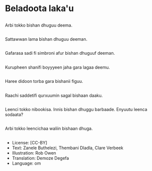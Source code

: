 # Beladoota laka'u

##
Arbi tokko bishan dhuguu deema.

##
Sattawwan lama bishan dhuguu deeman.

##
Gafarasa sadi fi simbroni afur bishan dhuguuf deeman.

##
Kurupheen shanifi boyyyeen jaha gara lagaa deemu.

##
Haree didoon torba gara bishanii figuu.

##
Raachi saddetifi qurxuumin sagal bishaan daaku.

##
Leenci tokko nibookisa. Innis bishan dhuggu barbaade. Enyuutu leenca sodaata?

##
Arbi tokko leencichaa waliin bishaan dhuga.

##
* License: [CC-BY]
* Text: Zanele Buthelezi, Thembani Dladla, Clare Verbeek
* Illustration: Rob Owen
* Translation: Demoze Degefa
* Language: om
